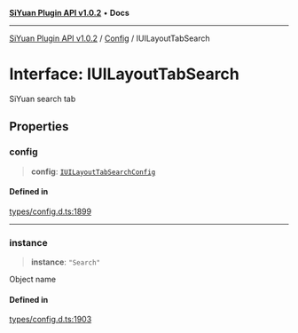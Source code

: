 [**SiYuan Plugin API v1.0.2**](../../../README.md) • **Docs**

---

[SiYuan Plugin API v1.0.2](../../../README.md) / [Config](../README.md) / IUILayoutTabSearch

# Interface: IUILayoutTabSearch

SiYuan search tab

## Properties

### config

> **config**: [`IUILayoutTabSearchConfig`](IUILayoutTabSearchConfig.md)

#### Defined in

[types/config.d.ts:1899](https://github.com/siyuan-note/petal/tree/main/types/config.d.ts#L1899)

---

### instance

> **instance**: `"Search"`

Object name

#### Defined in

[types/config.d.ts:1903](https://github.com/siyuan-note/petal/tree/main/types/config.d.ts#L1903)
